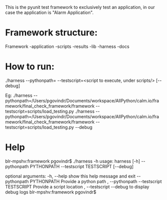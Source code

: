This is the pyunit test framework to exclusively test an application, in our case the application is "Alarm Application".

Framework structure:
=================
Framework
    -application
    -scripts
    -results
    -lib
    -harness
    -docs

How to run:
=========
./harness --pythonpath=<pythonpath to import modules> --testscript=<script to execute, under scripts/>  [--debug]

Eg:
./harness --pythonpath=/Users/pgovindr/Documents/workspace/AllPython/calm.io/framework/final_check_framework/framework --testscript=scripts/load_testing.py
./harness --pythonpath=/Users/pgovindr/Documents/workspace/AllPython/calm.io/framework/final_check_framework/framework --testscript=scripts/load_testing.py --debug


Help
=====
blr-mpshv:framework pgovindr$ ./harness -h
usage: harness [-h] --pythonpath PYTHONPATH --testscript TESTSCRIPT [--debug]

optional arguments:
  -h, --help            show this help message and exit
  --pythonpath PYTHONPATH
                        Provide a python path , --pythonpath
  --testscript TESTSCRIPT
                        Provide a script location , --testscript
  --debug               to display debug logs
blr-mpshv:framework pgovindr$

